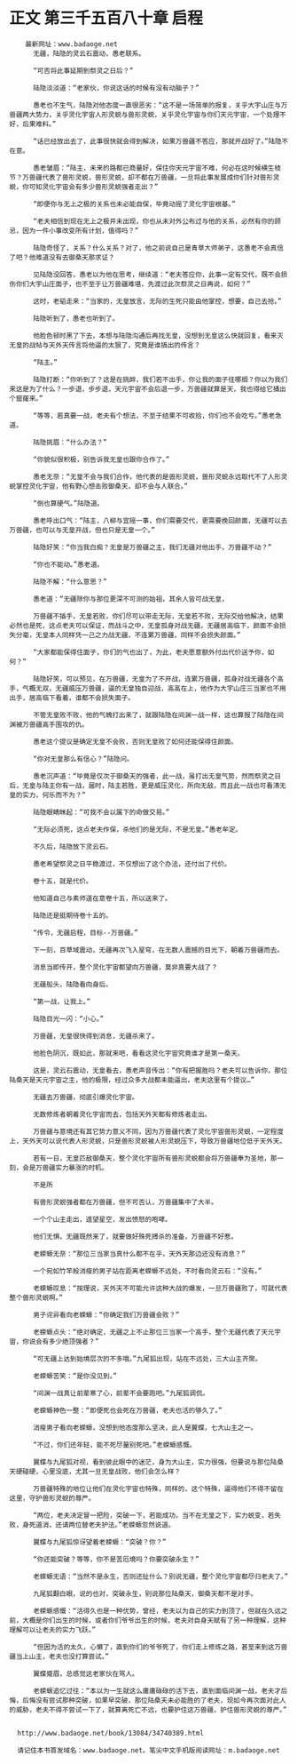 # 正文 第三千五百八十章 启程
        最新网址：www.badaoge.net
          无疆，陆隐的灵云石震动，愚老联系。
      
          “可否将此事延期到祭灵之日后？”
      
          陆隐淡淡道：“老家伙，你说这话的时候有没有动脑子？”
      
          愚老也不生气，陆隐对他态度一直很恶劣：“这不是一场简单的报复，关乎大宇山庄与万兽疆两大势力，关乎灵化宇宙人形灵蜕与兽形灵蜕，关乎灵化宇宙与你们天元宇宙，一个处理不好，后果难料。”
      
          “话已经放出去了，此事很快就会得到解决，如果万兽疆不答应，那就开战好了。”陆隐不在意。
      
          愚老皱眉：“陆主，未来的路都已商量好，保住你天元宇宙不难，何必在这时候横生枝节？万兽疆代表了兽形灵蜕，兽形灵蜕，却不都在万兽疆，一旦将此事发展成你们针对兽形灵蜕，你可知灵化宇宙会有多少兽形灵蜕强者走出？”
      
          “即便你与无上之极的关系也未必能自保，毕竟动摇了灵化宇宙根基。”
      
          “老夫相信到现在无上之极并未出现，你也从未对外公布过与他的关系，必然有你的顾忌，因为一件小事改变所有计划，值得吗？”
      
          陆隐奇怪了，关系？什么关系？对了，他之前说自己是青草大师弟子，这愚老不会真信了吧？他难道没有去御桑天那求证？
      
          见陆隐没回答，愚老以为他在思考，继续道：“老夫答应你，此事一定有交代，既不会损伤你们大宇山庄面子，也不至于让万兽疆难堪，先渡过此次祭灵之日再说，如何？”
      
          这时，老韬走来：“当家的，无皇放言，无际的生死只能由他掌控，想要，自己去抢。”
      
          陆隐听到了，愚老也听到了。
      
          他脸色顿时黑了下去，本想与陆隐沟通后再找无皇，没想到无皇这么快就回复，看来灭无皇的战帖与天外天传言将他逼的太狠了，究竟是谁搞出的传言？
      
          “陆主。”
      
          陆隐打断：“你听到了？这是在挑衅，我们若不出手，你让我的面子往哪搁？你以为我们来这是为了什么？一步退，步步退，天元宇宙不会后退一步，万兽疆就算是天，我也得给它捅出个窟窿来。”
      
          “等等，若真要一战，老夫有个想法，不至于结果不可收拾，你们也不会吃亏。”愚老急道。
      
          陆隐挑眉：“什么办法？”
      
          “你貌似很积极，别告诉我无皇也跟你合作了。”
      
          愚老无奈：“无皇不会与我们合作，他代表的是兽形灵蜕，兽形灵蜕永远取代不了人形灵蜕掌控灵化宇宙，他有野心想击败御桑天，却不会与人联合。”
      
          “倒也算硬气。”陆隐道。
      
          愚老呼出口气：“陆主，八柳与宜摇一事，你们需要交代，更需要挽回颜面，无疆可以去万兽疆，也可以与无皇开战，但也只是无皇一个。”
      
          陆隐好笑：“你当我白痴？无皇是万兽疆之主，我们无疆对他出手，万兽疆不动？”
      
          “你也不能动。”愚老道。
      
          陆隐不解：“什么意思？”
      
          愚老道：“无疆除你与那位更深不可测的始祖，其余人皆可战无皇，
      
          万兽疆不插手，无皇若败，你们尽可以带走无际，无皇若不败，无际交给他解决，结果必然也是死，这点老夫可以保证，而战斗之中，无皇孤身对战无疆，无疆居高临下，颜面不会损失分毫，无皇本人同样凭一己之力战无疆，不连累万兽疆，同样不会损失颜面。”
      
          “大家都能保得住面子，你们的气也出了，为此，老夫愿意额外付出代价送予你，如何？”
      
          陆隐好笑，可以预见，在万兽疆，无皇为了不开战，连累万兽疆，孤身对战无疆各个高手，气概无双，无疆威压万兽疆，逼的无皇独自迎战，高高在上，他作为大宇山庄三当家也不用出手，居高临下看着，谁都不会损失面子。
      
          不管无皇败不败，他的气魄打出来了，就跟陆隐在间渊一战一样，这也算报了陆隐在间渊被万兽疆高手围攻的仇。
      
          愚老这个提议是确定无皇不会败，否则无皇败了如何还能保得住颜面。
      
          “你对无皇那么有信心？”陆隐问。
      
          愚老沉声道：“毕竟是仅次于御桑天的强者，此一战，虽打出无皇气势，然而祭灵之日后，无皇与陆主你有一战，届时，陆主若胜，更是威压灵化，所向无敌，而且此一战也可看清无皇的实力，何乐而不为？”
      
          陆隐眼睛眯起：“可我不会以属下的命做交易。”
      
          “无际必须死，这点老夫作保，杀他们的是无际，不是无皇。”愚老牟定。
      
          不久后，陆隐放下灵云石。
      
          愚老希望祭灵之日平稳渡过，不仅想出了这个办法，还付出了代价。
      
          卷十五，就是代价。
      
          他知道自己与素师道在意卷十五，所以送来了。
      
          陆隐还是挺期待卷十五的。
      
          “传令，无疆启程，目标--万兽疆。”
      
          下一刻，百草域震动，无疆再次飞入星穹，在无数人震撼的目光下，朝着万兽疆而去。
      
          消息当即传开，整个灵化宇宙都望向万兽疆，莫非真要大战了？
      
          无疆船头，陆隐看向身后。
      
          “第一战，让我上。”
      
          陆隐目光一闪：“小心。”
      
          万兽疆，无皇很快得到消息，无疆杀来了。
      
          他脸色阴沉，既如此，那就来吧，看看这灵化宇宙究竟谁才是第一桑天。
      
          这是，灵云石震动，无皇看去，愚老声音传出：“你有把握胜吗？老夫可以告诉你，那位陆桑天是天元宇宙之主，他的极限，经过众多大战都未能逼出，老夫这里有个提议…”
      
          无疆去万兽疆，彻底引爆灵化宇宙。
      
          无数修炼者朝着灵化宇宙而去，包括天外天都有修炼者走出。
      
          万兽疆与意境还有其它势力意义不同，因为万兽疆代表了灵化宇宙兽形灵蜕，一定程度上，天外天可以说代表人形灵蜕，只是兽形灵蜕被人形灵蜕压下，导致万兽疆地位低于天外天。
      
          若有一日，无皇匹敌御桑天，整个灵化宇宙所有兽形灵蜕都会将万兽疆奉为圣地，那一刻，会是万兽疆实力暴涨的时机。
      
          不是所
      
          有兽形灵蜕强者都在万兽疆，但不可否认，万兽疆集中了大半。
      
          一个个山主走出，遥望星空，发出愤怒的咆哮。
      
          他们无惧，无疆既然来了，就要做好殊死搏杀的准备，万兽疆不好惹。
      
          老蝾螈无奈：“那位三当家当真什么都不在乎，天外天那边还没有消息？”
      
          一个宛如竹竿般消瘦的男子站在距离老蝾螈不远处，不时看向灵云石：“没有。”
      
          老蝾螈叹息：“按理说，天外天不可能允许这种大战的爆发，一旦万兽疆败了，可就代表整个兽形灵蜕啊。”
      
          男子诧异看向老蝾螈：“你确定我们万兽疆会败？”
      
          老蝾螈点头：“绝对确定，无疆之上不止那位三当家一个高手，整个无疆代表了天元宇宙，你说会有多少绝顶强者？”
      
          “可无疆上达到始境层次的不多哦。”九尾狐出现，站在不远处，三大山主齐聚。
      
          老蝾螈苦笑：“是你没见到。”
      
          “间渊一战真让前辈寒了心，前辈不会要跑吧。”九尾狐调侃。
      
          老蝾螈神色一整：“即便死也会死在万兽疆，老夫也活的够久了。”
      
          消瘦男子看向老蝾螈，没想到他态度那么坚决，此人是翼蝶，七大山主之一。
      
          “不过，你们还年轻，能不死尽量别死吧。”老蝾螈感慨。
      
          翼蝶与九尾狐对视，看到彼此眼中的迷茫，身为大山主，实力很强，但要说与那位陆桑天硬碰硬，心里没底，尤其一旦无皇战败，他们会怎么样？
      
          万兽疆特殊的地位让他们在灵化宇宙也特殊，同样的，这个特殊，逼得他们不得不留在这里，守护兽形灵蜕的尊严。
      
          “两位，老夫决定冒一把险，突破一下，若能成功，当不在无皇之下，实力蜕变，若失败，身死道消，还请两位替老夫护法。”老蝾螈忽然说道。
      
          翼蝶与九尾狐惊讶望着老蝾螈：“突破？你？”
      
          “你还能突破？等等，你不是苦厄境吗？你要突破永生？”
      
          老蝾螈无语：“当然不是永生，否则还扯什么？别说无疆，整个灵化宇宙都尽归老夫了。”
      
          九尾狐翻白眼，说的也对，突破永生，别说那位陆桑天，御桑天都不是对手。
      
          老蝾螈感慨：“活得久也是一种优势，曾经，老夫以为自己的实力到顶了，但就在久远之前，大概是你们出生的时候，或者你们爷爷出生的时候，老夫对自身天赋有了另一种理解，这种理解可以让老夫的实力飞跃。”
      
          “但因为活的太久，心懒了，直到你们的爷爷死了，你们走上修炼之路，甚至来到这万兽疆当上山主，老夫也没打算尝试。”
      
          翼蝶蹙眉，总感觉这老家伙在骂人。
      
          老蝾螈追忆过往：“本以为一生就这么庸庸碌碌的活下去，直到面临间渊一战，老夫才后悔，后悔没有尝试那种突破，如果早突破，那位陆桑天未必能胜的了老夫，现如今再次面对此人的威胁，老夫不得不尝试一下了，就算离死亡不远，也要护住这万兽疆，护住兽形灵蜕的尊严。”
      
      
      http://www.badaoge.net/book/13084/34740389.html
      
      请记住本书首发域名：www.badaoge.net。笔尖中文手机版阅读网址：m.badaoge.net